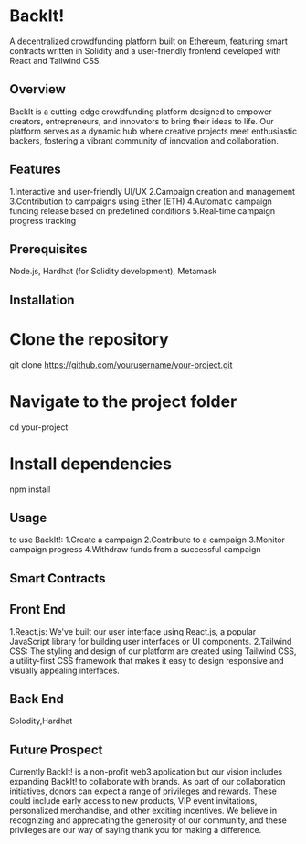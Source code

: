 # BackIt!

A decentralized crowdfunding platform built on Ethereum, featuring smart contracts written in Solidity and a user-friendly frontend developed with React and Tailwind CSS.

## Overview
BackIt is a cutting-edge crowdfunding platform designed to empower creators, entrepreneurs, and innovators to bring their ideas to life. Our platform serves as a dynamic hub where creative projects meet enthusiastic backers, fostering a vibrant community of innovation and collaboration.
## Features
1.Interactive and user-friendly UI/UX
2.Campaign creation and management
3.Contribution to campaigns using Ether (ETH)
4.Automatic campaign funding release based on predefined conditions
5.Real-time campaign progress tracking

## Prerequisites
Node.js,
Hardhat (for Solidity development),
Metamask
## Installation
# Clone the repository
git clone https://github.com/yourusername/your-project.git

# Navigate to the project folder
cd your-project

# Install dependencies
npm install
## Usage
to use BackIt!:
1.Create a campaign
2.Contribute to a campaign
3.Monitor campaign progress
4.Withdraw funds from a successful campaign

## Smart Contracts
## Front End
1.React.js: We've built our user interface using React.js, a popular JavaScript library for building user interfaces or UI components.
2.Tailwind CSS: The styling and design of our platform are created using Tailwind CSS, a utility-first CSS framework that makes it easy to design responsive and visually appealing interfaces.
## Back End 
Solodity,Hardhat
## Future Prospect
Currently BackIt! is a non-profit web3 application but our vision includes expanding BackIt! to collaborate with brands. As part of our collaboration initiatives, donors can expect a range of privileges and rewards. These could include early access to new products, VIP event invitations, personalized merchandise, and other exciting incentives. We believe in recognizing and appreciating the generosity of our community, and these privileges are our way of saying thank you for making a difference.